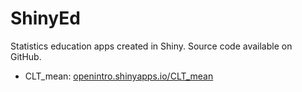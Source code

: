 ShinyEd
=======

Statistics education apps created in Shiny. Source code available on GitHub. 

- CLT_mean: [openintro.shinyapps.io/CLT_mean](https://openintro.shinyapps.io/CLT_mean/)
